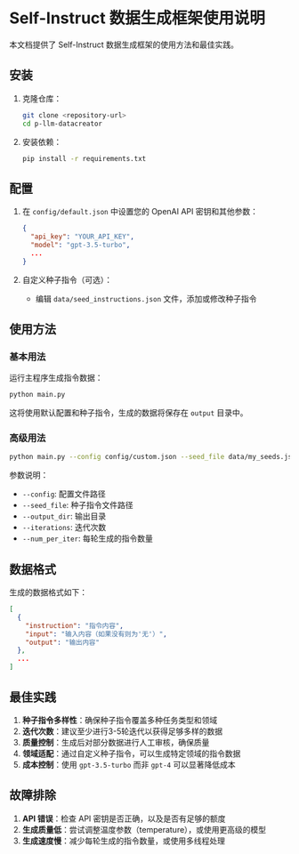# Self-Instruct 数据生成框架使用说明

本文档提供了 Self-Instruct 数据生成框架的使用方法和最佳实践。

## 安装

1. 克隆仓库：
   ```bash
   git clone <repository-url>
   cd p-llm-datacreator
   ```

2. 安装依赖：
   ```bash
   pip install -r requirements.txt
   ```

## 配置

1. 在 `config/default.json` 中设置您的 OpenAI API 密钥和其他参数：
   ```json
   {
     "api_key": "YOUR_API_KEY",
     "model": "gpt-3.5-turbo",
     ...
   }
   ```

2. 自定义种子指令（可选）：
   - 编辑 `data/seed_instructions.json` 文件，添加或修改种子指令

## 使用方法

### 基本用法

运行主程序生成指令数据：

```bash
python main.py
```

这将使用默认配置和种子指令，生成的数据将保存在 `output` 目录中。

### 高级用法

```bash
python main.py --config config/custom.json --seed_file data/my_seeds.json --output_dir my_output --iterations 5 --num_per_iter 100
```

参数说明：
- `--config`: 配置文件路径
- `--seed_file`: 种子指令文件路径
- `--output_dir`: 输出目录
- `--iterations`: 迭代次数
- `--num_per_iter`: 每轮生成的指令数量

## 数据格式

生成的数据格式如下：

```json
[
  {
    "instruction": "指令内容",
    "input": "输入内容（如果没有则为'无'）",
    "output": "输出内容"
  },
  ...
]
```

## 最佳实践

1. **种子指令多样性**：确保种子指令覆盖多种任务类型和领域
2. **迭代次数**：建议至少进行3-5轮迭代以获得足够多样的数据
3. **质量控制**：生成后对部分数据进行人工审核，确保质量
4. **领域适配**：通过自定义种子指令，可以生成特定领域的指令数据
5. **成本控制**：使用 `gpt-3.5-turbo` 而非 `gpt-4` 可以显著降低成本

## 故障排除

1. **API 错误**：检查 API 密钥是否正确，以及是否有足够的额度
2. **生成质量低**：尝试调整温度参数（temperature），或使用更高级的模型
3. **生成速度慢**：减少每轮生成的指令数量，或使用多线程处理
